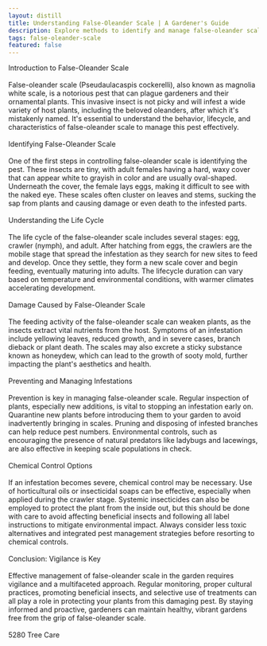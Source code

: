 ```yaml
---
layout: distill
title: Understanding False-Oleander Scale | A Gardener's Guide
description: Explore methods to identify and manage false-oleander scale, a common pest that affects various ornamental plants in your garden.
tags: false-oleander-scale
featured: false
---
```


Introduction to False-Oleander Scale<br /><br />False-oleander scale (Pseudaulacaspis cockerelli), also known as magnolia white scale, is a notorious pest that can plague gardeners and their ornamental plants. This invasive insect is not picky and will infest a wide variety of host plants, including the beloved oleanders, after which it's mistakenly named. It's essential to understand the behavior, lifecycle, and characteristics of false-oleander scale to manage this pest effectively.<br /><br />Identifying False-Oleander Scale<br /><br />One of the first steps in controlling false-oleander scale is identifying the pest. These insects are tiny, with adult females having a hard, waxy cover that can appear white to grayish in color and are usually oval-shaped. Underneath the cover, the female lays eggs, making it difficult to see with the naked eye. These scales often cluster on leaves and stems, sucking the sap from plants and causing damage or even death to the infested parts.<br /><br />Understanding the Life Cycle<br /><br />The life cycle of the false-oleander scale includes several stages: egg, crawler (nymph), and adult. After hatching from eggs, the crawlers are the mobile stage that spread the infestation as they search for new sites to feed and develop. Once they settle, they form a new scale cover and begin feeding, eventually maturing into adults. The lifecycle duration can vary based on temperature and environmental conditions, with warmer climates accelerating development.<br /><br />Damage Caused by False-Oleander Scale<br /><br />The feeding activity of the false-oleander scale can weaken plants, as the insects extract vital nutrients from the host. Symptoms of an infestation include yellowing leaves, reduced growth, and in severe cases, branch dieback or plant death. The scales may also excrete a sticky substance known as honeydew, which can lead to the growth of sooty mold, further impacting the plant's aesthetics and health.<br /><br />Preventing and Managing Infestations<br /><br />Prevention is key in managing false-oleander scale. Regular inspection of plants, especially new additions, is vital to stopping an infestation early on. Quarantine new plants before introducing them to your garden to avoid inadvertently bringing in scales. Pruning and disposing of infested branches can help reduce pest numbers. Environmental controls, such as encouraging the presence of natural predators like ladybugs and lacewings, are also effective in keeping scale populations in check.<br /><br />Chemical Control Options<br /><br />If an infestation becomes severe, chemical control may be necessary. Use of horticultural oils or insecticidal soaps can be effective, especially when applied during the crawler stage. Systemic insecticides can also be employed to protect the plant from the inside out, but this should be done with care to avoid affecting beneficial insects and following all label instructions to mitigate environmental impact. Always consider less toxic alternatives and integrated pest management strategies before resorting to chemical controls.<br /><br />Conclusion: Vigilance is Key<br /><br />Effective management of false-oleander scale in the garden requires vigilance and a multifaceted approach. Regular monitoring, proper cultural practices, promoting beneficial insects, and selective use of treatments can all play a role in protecting your plants from this damaging pest. By staying informed and proactive, gardeners can maintain healthy, vibrant gardens free from the grip of false-oleander scale.<br /><br />5280 Tree Care
